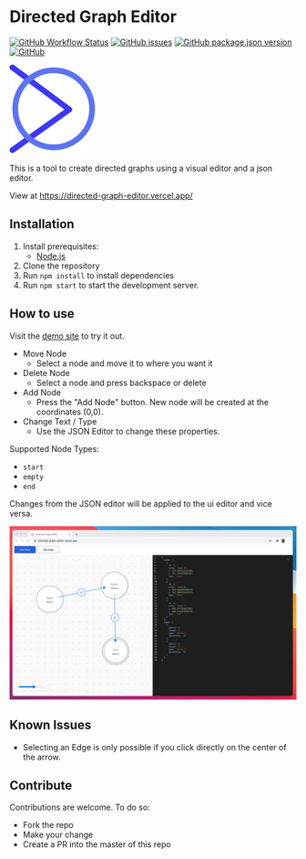 # Directed Graph Editor

[![GitHub Workflow Status](https://img.shields.io/github/workflow/status/MrF3lix/directed-graph-editor/CI%20-%20Build?label=build)](https://github.com/MrF3lix/directed-graph-editor/actions/workflows/ci.build.yml)
[![GitHub issues](https://img.shields.io/github/issues/MrF3lix/directed-graph-editor)](https://github.com/MrF3lix/directed-graph-editor/issues)
[![GitHub package.json version](https://img.shields.io/github/package-json/v/MrF3lix/directed-graph-editor)](https://github.com/MrF3lix/directed-graph-editor)
[![GitHub](https://img.shields.io/github/license/MrF3lix/directed-graph-editor)]([.](https://raw.githubusercontent.com/MrF3lix/directed-graph-editor/main/license.txt))

![DGE Logo](./img/logo-small.png)

This is a tool to create directed graphs using a visual editor and a json editor.

View at https://directed-graph-editor.vercel.app/

## Installation

1. Install prerequisites:
   - [Node.js](https://nodejs.org/en/)
2. Clone the repository
3. Run `npm install` to install dependencies
4. Run `npm start` to start the development server.

## How to use

Visit the [demo site](https://directed-graph-editor.vercel.app/) to try it out.

- Move Node
  - Select a node and move it to where you want it
- Delete Node
  - Select a node and press backspace or delete
- Add Node
  - Press the "Add Node" button. New node will be created at the coordinates (0,0).
- Change Text / Type
  - Use the JSON Editor to change these properties.

Supported Node Types:

- `start`
- `empty`
- `end`

Changes from the JSON editor will be applied to the ui editor and vice versa.

![Screenshot DGE](./img/screenshot.png)

## Known Issues

- Selecting an Edge is only possible if you click directly on the center of the arrow.

## Contribute

Contributions are welcome.
To do so:

- Fork the repo
- Make your change
- Create a PR into the master of this repo
